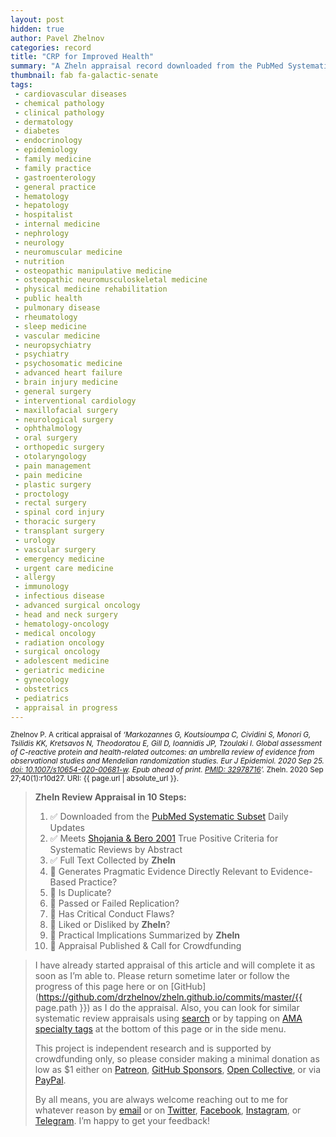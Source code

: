 ```yaml
---
layout: post
hidden: true
author: Pavel Zhelnov
categories: record
title: "CRP for Improved Health"
summary: "A Zheln appraisal record downloaded from the PubMed Systematic Subset daily updates."
thumbnail: fab fa-galactic-senate
tags:
 - cardiovascular diseases
 - chemical pathology
 - clinical pathology
 - dermatology
 - diabetes
 - endocrinology
 - epidemiology
 - family medicine
 - family practice
 - gastroenterology
 - general practice
 - hematology
 - hepatology
 - hospitalist
 - internal medicine
 - nephrology
 - neurology
 - neuromuscular medicine
 - nutrition
 - osteopathic manipulative medicine
 - osteopathic neuromusculoskeletal medicine
 - physical medicine rehabilitation
 - public health
 - pulmonary disease
 - rheumatology
 - sleep medicine
 - vascular medicine
 - neuropsychiatry
 - psychiatry
 - psychosomatic medicine
 - advanced heart failure
 - brain injury medicine
 - general surgery
 - interventional cardiology
 - maxillofacial surgery
 - neurological surgery
 - ophthalmology
 - oral surgery
 - orthopedic surgery
 - otolaryngology
 - pain management
 - pain medicine
 - plastic surgery
 - proctology
 - rectal surgery
 - spinal cord injury
 - thoracic surgery
 - transplant surgery
 - urology
 - vascular surgery
 - emergency medicine
 - urgent care medicine
 - allergy
 - immunology
 - infectious disease
 - advanced surgical oncology
 - head and neck surgery
 - hematology-oncology
 - medical oncology
 - radiation oncology
 - surgical oncology
 - adolescent medicine
 - geriatric medicine
 - gynecology
 - obstetrics
 - pediatrics
 - appraisal in progress
---
```


<small id="citation">Zhelnov P. A critical appraisal of _‘Markozannes G, Koutsioumpa C, Cividini S, Monori G, Tsilidis KK, Kretsavos N, Theodoratou E, Gill D, Ioannidis JP, Tzoulaki I. Global assessment of C-reactive protein and health-related outcomes: an umbrella review of evidence from observational studies and Mendelian randomization studies. Eur J Epidemiol. 2020 Sep 25. [doi: 10.1007/s10654-020-00681-w](https://doi.org/10.1007/s10654-020-00681-w). Epub ahead of print. [PMID: 32978716](https://pubmed.gov/32978716)’._ Zheln. 2020 Sep 27;40(1):r10d27. URI: {{ page.url | absolute_url }}.</small>

> **Zheln Review Appraisal in 10 Steps:**
>
> 1. ✅ Downloaded from the [PubMed Systematic Subset](https://github.com/p1m-ortho/qs-global-ortho-search-queries/blob/global-sr-query/README.md) Daily Updates
> 2. ✅ Meets [Shojania & Bero 2001](https://www.researchgate.net/publication/11820967_Taking_Advantage_of_the_Explosion_of_Systematic_Reviews_An_Efficient_MEDLINE_Search_Strategy) True Positive Criteria for Systematic Reviews by Abstract
> 3. ✅ Full Text Collected by **Zheln**
> 4. 🔄 Generates Pragmatic Evidence Directly Relevant to Evidence-Based Practice?
> 5. 🔄 Is Duplicate?
> 6. 🔄 Passed or Failed Replication?
> 7. 🔄 Has Critical Conduct Flaws?
> 8. 🔄 Liked or Disliked by **Zheln**?
> 9. 🔄 Practical Implications Summarized by **Zheln**
> 10. 🔄 Appraisal Published & Call for Crowdfunding

> I have already started appraisal of this article and will complete it as soon as I’m able to. Please return sometime later or follow the progress of this page here or on [GitHub](https://github.com/drzhelnov/zheln.github.io/commits/master/{{ page.path }}) as I do the appraisal. Also, you can look for similar systematic review appraisals using [search](/search/) or by tapping on [AMA specialty tags](/browse/) at the bottom of this page or in the side menu.
>
> This project is independent research and is supported by crowdfunding only, so please consider making a minimal donation as low as $1 either on [Patreon](https://patreon.com/zheln), [GitHub Sponsors](https://github.com/sponsors/drzhelnov), [Open Collective](https://opencollective.com/zheln), or via [PayPal](https://paypal.me/pjelnov).
>
> By all means, you are always welcome reaching out to me for whatever reason by [email](mailto:pavel@zheln.com) or on [Twitter](https://twitter.com/drzhelnov), [Facebook](https://facebook.com/drzhelnov), [Instagram](https://instagram.com/igzheln), or [Telegram](https://t.me/drzhelnov). I’m happy to get your feedback!
